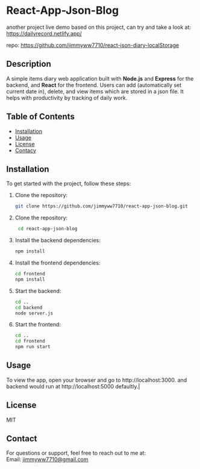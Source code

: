 # React-App-Json-Blog

another project live demo based on this project, can try and take a look at: 
https://dailyrecord.netlify.app/

repo: 
https://github.com/jimmyww7710/react-json-diary-localStorage

## Description
A simple items diary web application built with **Node.js** and **Express** for the backend, and **React** for the frontend. Users can add (automatically set current date in), delete, and view items which are stored in a json file. It helps with productivity by tracking of daily work.

## Table of Contents
- [Installation](#installation)
- [Usage](#usage)
- [License](#license)
- [Contacy](#contact)

## Installation

To get started with the project, follow these steps:

1. Clone the repository:
   ```bash
   git clone https://github.com/jimmyww7710/react-app-json-blog.git
   ```
2. Clone the repository:
   ```bash
    cd react-app-json-blog
   ```
   
3. Install the backend dependencies:
   ```bash
   npm install
   ```

4. Install the frontend dependencies:
   ```bash
   cd frontend
   npm install
   ```

5. Start the backend:
   ```bash
   cd ..
   cd backend
   node server.js
   ```

6. Start the frontend:
   ```bash
   cd ..
   cd frontend
   npm run start
   ```
## Usage

  To view the app, open your browser and go to http://localhost:3000.
  and backend would run at http://localhost:5000 defaultly.|

## License

  MIT

## Contact

  For questions or support, feel free to reach out to me at:  
  Email: jimmyww7710@gmail.com
  
